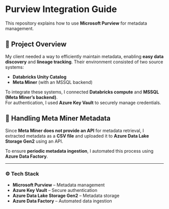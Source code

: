 # Purview Integration Guide

This repository explains how to use **Microsoft Purview** for metadata management.

## 📌 Project Overview

My client needed a way to efficiently maintain metadata, enabling **easy data discovery** and **lineage tracking**. Their environment consisted of two source systems:

- **Databricks Unity Catalog**  
- **Meta Miner** (with an MSSQL backend)  

To integrate these systems, I connected **Databricks compute** and **MSSQL (Meta Miner’s backend)**.  
For authentication, I used **Azure Key Vault** to securely manage credentials.

## 🔗 Handling Meta Miner Metadata

Since **Meta Miner does not provide an API** for metadata retrieval, I extracted metadata as a **CSV file** and uploaded it to **Azure Data Lake Storage Gen2** using an API.  

To ensure **periodic metadata ingestion**, I automated this process using **Azure Data Factory**.

---

### ⚙️ Tech Stack

- **Microsoft Purview** – Metadata management  
- **Azure Key Vault** – Secure authentication  
- **Azure Data Lake Storage Gen2** – Metadata storage  
- **Azure Data Factory** – Automated data ingestion  

